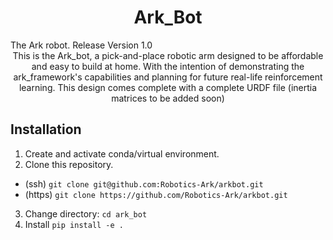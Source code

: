 
<h1 align="center">
Ark_Bot
</h1>
The Ark robot. Release Version 1.0 <br>
<div align = "center">
  This is the Ark_bot, a pick-and-place robotic arm designed to be affordable and easy to build at home. With the intention of demonstrating the ark_framework's capabilities and planning for future real-life reinforcement learning. This design comes complete with a complete URDF file (inertia matrices to be added soon)
</div>




## Installation

1. Create and activate conda/virtual environment.
2. Clone this repository.

- (ssh) `git clone git@github.com:Robotics-Ark/arkbot.git`
- (https) `git clone https://github.com/Robotics-Ark/arkbot.git`

3. Change directory: `cd ark_bot`
4. Install `pip install -e .`
